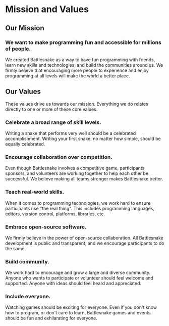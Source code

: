 # Mission and Values

## Our Mission

### We want to make programming fun and accessible for millions of people.

We created Battlesnake as a way to have fun programming with friends, learn new skills and technologies, and build the communities around us. We firmly believe that encouraging more people to experience and enjoy programming at all levels will make the world a better place.

## Our Values

These values drive us towards our mission. Everything we do relates directly to one or more of these core values.

### Celebrate a broad range of skill levels.

Writing a snake that performs very well should be a celebrated accomplishment. Writing your first snake, no matter how simple, should be equally celebrated.

### Encourage collaboration over competition.

Even though Battlesnake involves a competitive game, participants, sponsors, and volunteers are working together to help each other be successful. We believe making all teams stronger makes Battlesnake better.

### Teach real-world skills.

When it comes to programming technologies, we work hard to ensure participants use "the real thing". This includes programming languages, editors, version control, platforms, libraries, etc.

### Embrace open-source software.

We firmly believe in the power of open-source collaboration. All Battlesnake development is public and transparent, and we encourage participants to do the same.

### Build community.

We work hard to encourage and grow a large and diverse community. Anyone who wants to participate or volunteer should feel welcome and supported. Anyone with ideas should feel heard and appreciated.

### Include everyone.

Watching games should be exciting for everyone. Even if you don't know how to program, or don't care to learn, Battlesnake games and events should be fun and exhilarating for everyone.

